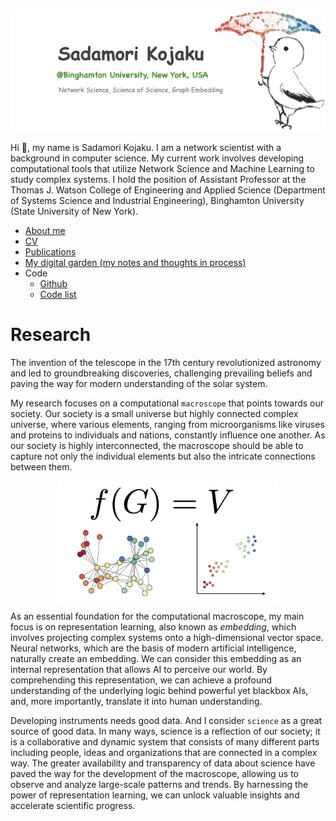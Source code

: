 

<img style="max-height:300px;display:block;margin:1.0rem auto" src="./attachments/mybirds/skojaku-welcome-top-image.png" />

Hi 👋, my name is Sadamori Kojaku. I am a network scientist with a background in computer science. My current work involves developing computational tools that utilize Network Science and Machine Learning to study complex systems. I hold the position of Assistant Professor at the Thomas J. Watson College of Engineering and Applied Science (Department of Systems Science and Industrial Engineering), Binghamton University (State University of New York).

- [About me](./attachments/docs/../../docs/about_me/About_me.md)
- [CV](./attachments/docs/cv/cv-skojaku.pdf)
- [Publications](./docs/publications/Publications.md)
- [My digital garden (my notes and thoughts in process)](https://spontaneous-chebakia-5b4975.netlify.app/)
- Code
    - [Github](https://github.com/skojaku)
    - [Code list](https://spontaneous-chebakia-5b4975.netlify.app/tips/coding/code/)

# Research

The invention of the telescope in the 17th century revolutionized astronomy and led to groundbreaking discoveries, challenging prevailing beliefs and paving the way for modern understanding of the solar system.

My research focuses on a computational `macroscope` that points towards our society. Our society is a small universe but highly connected complex universe, where various elements, ranging from microorganisms like viruses and proteins to individuals and nations, constantly influence one another.
As our society is highly interconnected, the macroscope should be able to capture not only the individual elements but also the intricate connections between them.

<img style="display:block;margin-bottom:1em;margin-left:auto;margin-right:auto;width:70%" src="./attachments/research/graph-embedding.png" />

As an essential foundation for the computational macroscope, my main focus is on representation learning, also known as *embedding*, which involves projecting complex systems onto a high-dimensional vector space. Neural networks, which are the basis of modern artificial intelligence, naturally create an embedding. We can consider this embedding as an internal representation that allows AI to perceive our world. By comprehending this representation, we can achieve a profound understanding of the underlying logic behind powerful yet blackbox AIs, and, more importantly, translate it into human understanding.

Developing instruments needs good data. And I consider `science` as a great source of good data.
In many ways, science is a reflection of our society; it is a collaborative and dynamic system that consists of many different parts including people, ideas and organizations that are connected in a complex way.
The greater availability and transparency of data about science have paved the way for the development of the macroscope, allowing us to observe and analyze large-scale patterns and trends. By harnessing the power of representation learning, we can unlock valuable insights and accelerate scientific progress.


